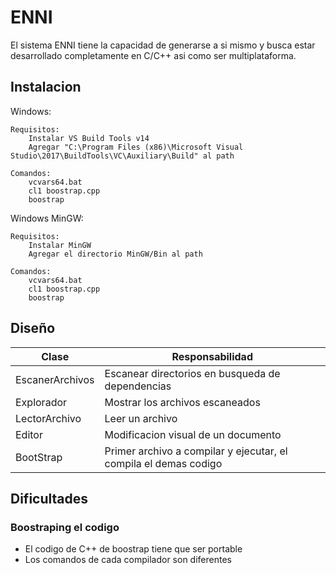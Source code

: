 # ENNI

El sistema ENNI tiene la capacidad de generarse a si mismo y busca estar desarrollado completamente en C/C++ asi como ser multiplataforma.

## Instalacion

Windows:

    Requisitos:
        Instalar VS Build Tools v14
        Agregar "C:\Program Files (x86)\Microsoft Visual Studio\2017\BuildTools\VC\Auxiliary\Build" al path
    
    Comandos:
        vcvars64.bat
        cl1 boostrap.cpp
        boostrap

Windows MinGW:

    Requisitos:
        Instalar MinGW
        Agregar el directorio MinGW/Bin al path
    
    Comandos:
        vcvars64.bat
        cl1 boostrap.cpp
        boostrap

## Diseño

|Clase                  |Responsabilidad
|---                    |---                                
EscanerArchivos         | Escanear directorios en busqueda de dependencias
Explorador              | Mostrar los archivos escaneados
LectorArchivo           | Leer un archivo
Editor                  | Modificacion visual de un documento
BootStrap               | Primer archivo a compilar y ejecutar, el compila el demas codigo


## Dificultades
### Boostraping el codigo
- El codigo de C++ de boostrap tiene que ser portable
- Los comandos de cada compilador son diferentes

